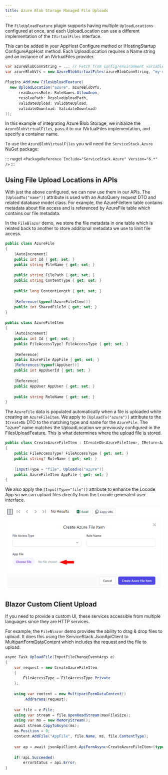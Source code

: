 ```yaml
---
title: Azure Blob Storage Managed File Uploads
---
```


The `FileUploadFeature` plugin supports having multiple `UploadLocations` configured at once, and each UploadLocation can use a different implementation of the `IVirtualFiles` interface.

This can be added in your AppHost Configure method or IHostingStartup ConfigureAppHost method. Each UploadLocation requires a Name string and an instance of an IVirtualFiles provider.

```csharp
var azureBlobConnString = ... // Fetch from config/environment variables.
var azureBlobVfs = new AzureBlobVirtualFiles(azureBlobConnString, "my-container-name");

Plugins.Add(new FilesUploadFeature(
  new UploadLocation("azure", azureBlobVfs,
      readAccessRole: RoleNames.AllowAnon,
      resolvePath: ResolveUploadPath,
      validateUpload: ValidateUpload,
      validateDownload: ValidateDownload)
));
```

In this example of integrating Azure Blob Storage, we initialize the `AzureBlobVirtualFiles`, pass it to our IVirtualFiles implementation, and specify a container name.

To use the `AzureBlobVirtualFiles` you will need the `ServiceStack.Azure` NuGet package:

::: nuget
`<PackageReference Include="ServiceStack.Azure" Version="6.*" />`
:::

## Using File Upload Locations in APIs

With just the above configured, we can now use them in our APIs. The `[UploadTo("name")]` attribute is used with an AutoQuery request DTO and related database model class. For example, the AzureFileItem table contains metadata about file access and is referenced by AzureFile table which contains our file metadata.

In the `FileBlazor` demo, we store the file metadata in one table which is related back to another to store additional metadata we use to limit file access.

```csharp
public class AzureFile
{
    [AutoIncrement]
    public int Id { get; set; }
    public string FileName { get; set; }
    
    public string FilePath { get; set; }
    public string ContentType { get; set; }
    
    public long ContentLength { get; set; }
    
    [Reference(typeof(AzureFileItem))]
    public int SharedFileId { get; set; }
}

public class AzureFileItem
{
    [AutoIncrement]
    public int Id { get; set; }
    public FileAccessType? FileAccessType { get; set; }
    
    [Reference]
    public AzureFile AppFile { get; set; }
    [References(typeof(AppUser))]
    public int AppUserId { get; set; }
    
    [Reference]
    public AppUser AppUser { get; set; }
    
    public string RoleName { get; set; }
}
```

The `AzureFile` data is populated automatically when a file is uploaded while creating an `AzureFileItem`. We apply to `[UploadTo("azure")]` attribute to the `ICreateDb` DTO to the matching type and name for the `AzureFile`. The "azure" name matches the UploadLocation we previously configured in the FilesUploadFeature. This is what determines where the upload file is stored.

```csharp
public class CreateAzureFileItem : ICreateDb<AzureFileItem>, IReturn<AzureFileItem>
{
    public FileAccessType? FileAccessType { get; set; }
    public string? RoleName { get; set; }
    
    [Input(Type = "file", UploadTo("azure")]
    public AzureFileItem AppFile { get; set; }
{
```

We also apply the `[Input(Type="file")]` attribute to enhance the Locode App so we can upload files directly from the Locode generated user interface.

![](../images/locode/files/locode-app-create-azure.png)

## Blazor Custom Client Upload

If you need to provide a custom UI, these services accessible from multiple languages since they are HTTP services.

For example, the `FileBlazor` demo provides the ability to drag & drop files to upload. It does this using the ServiceStack JsonApiClient to MultipartFormDataContent which includes the request and the file to upload.

```csharp
async Task UploadFile(InputFileChangeEventArgs e)
{
    var request = new CreateAzureFileItem
    {
        FileAccessType = FileAccessType.Private
    };
    
    using var content = new MultipartFormDataContent()
        .AddParams(request);
    
    var file = e.File;
    using var stream = file.OpenReadStream(maxFileSize);
    using var ms = new MemoryStream();
    await stream.CopyToAsync(ms);
    ms.Position = 0;
    content.AddFile("AppFile", file.Name, ms, file.ContentType);
    
    var ap = await jsonApiClient.ApiFormAsync<CreateAzureFileItem>(typeof(CreateAzureFileItem).ToApiUrl(), content);
    
    if(!api.Succeeded)
        errorStatus = api.Error;
}
```

